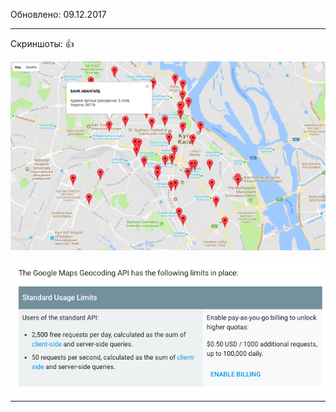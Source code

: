 Обновлено: 09.12.2017

___________________

Скриншоты: :+1:

![Alt text](/bank-locator/ss/01.png?raw=true "Head Offices of the Ukrainian Banks")

![Alt text](/bank-locator/ss/02.png?raw=true "Google API limits")

___________________



